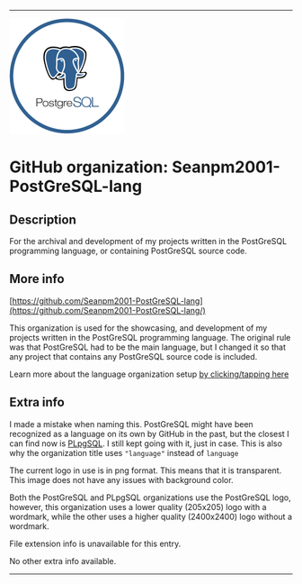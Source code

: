 
***

<!--
<details open><summary><p>Click/tap here to expand/collapse the full resolution (vector) logo for this project</p></summary>

![ failed to load. The file may be missing or corrupt. Check the file path for errors first.](/AdditionalInfo/2/Seanpm2001-PostGreSQL-lang-lang/ML_logo.svg)

</details>

<details><summary><p>Click/tap here to expand/collapse the non-vector (raster) logo for this project</p></summary>
!-->

![PostGreSQL_Logo.png failed to load. The file may be missing or corrupt. Check the file path for errors first.](/AdditionalInfo/2/Seanpm2001-PostGreSQL-lang/PostGreSQL_Logo.png)

<!--
</details>
!-->

# GitHub organization: Seanpm2001-PostGreSQL-lang

## Description

For the archival and development of my projects written in the PostGreSQL programming language, or containing PostGreSQL source code.

## More info

[https://github.com/Seanpm2001-PostGreSQL-lang](https://github.com/Seanpm2001-PostGreSQL-lang/)

This organization is used for the showcasing, and development of my projects written in the PostGreSQL programming language. The original rule was that PostGreSQL had to be the main language, but I changed it so that any project that contains any PostGreSQL source code is included.

Learn more about the language organization setup [by clicking/tapping here](/AdditionalInfo/LanguageOrgs/README.md)

## Extra info

I made a mistake when naming this. PostGreSQL might have been recognized as a language on its own by GitHub in the past, but the closest I can find now is [PLpgSQL](/AdditionalInfo/2/Seanpm2001-PLpgSQL-lang/). I still kept going with it, just in case. This is also why the organization title uses `"language"` instead of `language`

The current logo in use is in png format. This means that it is transparent. This image does not have any issues with background color.

Both the PostGreSQL and PLpgSQL organizations use the PostGreSQL logo, however, this organization uses a lower quality (205x205) logo with a wordmark, while the other uses a higher quality (2400x2400) logo without a wordmark.

<!-- The current logo in use is in JPEG format. This means that it is not transparent, but it needs a replacement without a solid white background. !-->

<!-- PostGreSQL programs have the `.moon` file extension. !-->

<!-- I currently cannot figure out what file extension PostGreSQL programs use. !-->

File extension info is unavailable for this entry.

<!-- The logo currently in use is in GIF format, but is not animated.!-->

<!--I don't know what PostGreSQL-lang stands for, in the sense of programming languages. !-->

No other extra info available.

***
